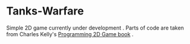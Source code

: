 # Tanks-Warfare
Simple 2D game currently under development .
Parts of code are taken from Charles Kelly's [Programming 2D Game book](https//programming2dgame.com) .
